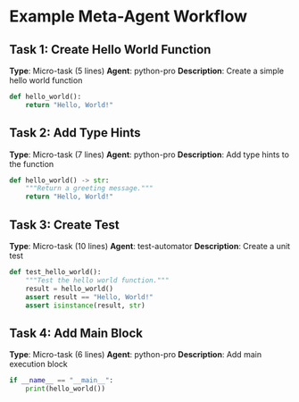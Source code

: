 # Example Meta-Agent Workflow

## Task 1: Create Hello World Function
**Type**: Micro-task (5 lines)
**Agent**: python-pro
**Description**: Create a simple hello world function
```python
def hello_world():
    return "Hello, World!"
```

## Task 2: Add Type Hints
**Type**: Micro-task (7 lines)
**Agent**: python-pro
**Description**: Add type hints to the function
```python
def hello_world() -> str:
    """Return a greeting message."""
    return "Hello, World!"
```

## Task 3: Create Test
**Type**: Micro-task (10 lines)
**Agent**: test-automator
**Description**: Create a unit test
```python
def test_hello_world():
    """Test the hello world function."""
    result = hello_world()
    assert result == "Hello, World!"
    assert isinstance(result, str)
```

## Task 4: Add Main Block
**Type**: Micro-task (6 lines)
**Agent**: python-pro
**Description**: Add main execution block
```python
if __name__ == "__main__":
    print(hello_world())
```